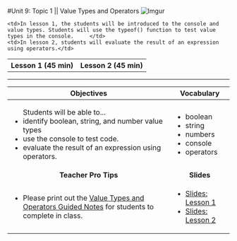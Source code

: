 #Unit 9: Topic 1 || Value Types and Operators
 ![Imgur](https://media.tenor.co/images/c376682ee95c470af51edf47e1051541/raw)
 
<table>
<tr>
	<th>Lesson 1 (45 min)</th>
	<th>Lesson 2 (45 min)</th>
</tr>
<tr>

	<td>In lesson 1, the students will be introduced to the console and value types. Students will use the typeof() function to test value types in the console.	 </td>
	<td>In lesson 2, students will evaluate the result of an expression using operators.</td>
</tr>
</table>

***


| Objectives | Vocabulary |
|-------|-------|
| <ul>Students will be able to...<li>identify boolean, string, and number value types</li> <li> use the console to test code. </li> <li> evaluate the result of an expression using operators. </li>  </ul>  | <ul>   <li>boolean</li> <li>string</li> <li>numbers</li><li>console</li><li>operators</li></ul> | 
| <center> **Teacher Pro Tips** </center> |<center> **Slides** </center> |
|<ul><li>Please print out the <a href="https://docs.google.com/document/d/18B3VKTST34oYj8ryboD9ewKTx1D_z5WBKwNjE8ASz6s/edit#">Value Types and Operators Guided Notes</a> for students to complete in class. </li></ul>| <ul><li><a href = "https://docs.google.com/presentation/d/1f8k6dbLAK_W-BndUKSGMZ_qbbNxZxSJLsD-MMQSz8eA/edit#slide=id.g14ecb9111c_1_0">Slides: Lesson 1</a></li> <li> <a href = "https://docs.google.com/presentation/d/1f8k6dbLAK_W-BndUKSGMZ_qbbNxZxSJLsD-MMQSz8eA/edit#slide=id.g1afddd7a0f_0_50">Slides: Lesson 2</a></li></ul> | 






